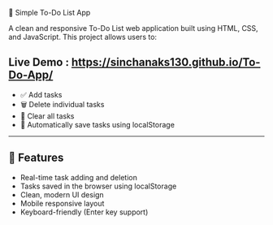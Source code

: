 📝 Simple To-Do List App

A clean and responsive To-Do List web application built using HTML, CSS, and JavaScript. This project allows users to:

## Live Demo : https://sinchanaks130.github.io/To-Do-App/

- ✅ Add tasks
- 🗑 Delete individual tasks
- 🚮 Clear all tasks
- 💾 Automatically save tasks using localStorage

---

## 🌟 Features

- Real-time task adding and deletion
- Tasks saved in the browser using localStorage
- Clean, modern UI design
- Mobile responsive layout
- Keyboard-friendly (Enter key support)


